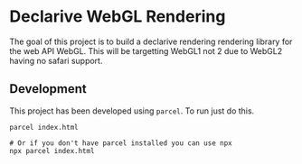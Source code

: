 # Declarive WebGL Rendering

The goal of this project is to build a declarive rendering rendering
library for the web API WebGL. This will be targetting WebGL1 not 2
due to WebGL2 having no safari support.

## Development

This project has been developed using `parcel`. To run just do this.

```
parcel index.html

# Or if you don't have parcel installed you can use npx
npx parcel index.html
```
